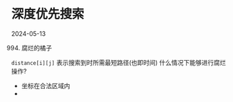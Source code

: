

# 深度优先搜索

2024-05-13 

994. 腐烂的橘子

`distance[i][j]` 表示搜索到时所需最短路径(也即时间)
什么情况下能够进行腐烂操作?
- 坐标在合法区域内
- 

```C++

```